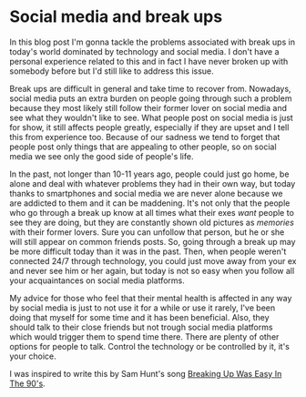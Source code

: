 # Social media and break ups

In this blog post I'm gonna tackle the problems associated with break ups in today's world dominated by technology and social media.
I don't have a personal experience related to this and in fact I have never broken up with somebody before but I'd still like to address this issue.

Break ups are difficult in general and take time to recover from.
Nowadays, social media puts an extra burden on people going through such a problem because they most likely still follow their former lover on social media and see what they wouldn't like to see.
What people post on social media is just for show, it still affects people greatly, especially if they are upset and I tell this from experience too.
Because of our sadness we tend to forget that people post only things that are appealing to other people, so on social media we see only the good side of people's life.

In the past, not longer than 10-11 years ago, people could just go home, be alone and deal with whatever problems they had in their own way, but today thanks to smartphones and social media we are never alone because we are addicted to them and it can be maddening.
It's not only that the people who go through a break up know at all times what their exes *want* people to see they are doing, but they are constantly shown old pictures as *memories* with their former lovers.
Sure you can unfollow that person, but he or she will still appear on common friends posts.
So, going through a break up may be more difficult today than it was in the past.
Then, when people weren't connected 24/7 through technology, you could just move away from your ex and never see him or her again, but today is not so easy when you follow all your acquaintances on social media platforms.

My advice for those who feel that their mental health is affected in any way by social media is just to not use it for a while or use it rarely, I've been doing that myself for some time and it has been beneficial.
Also, they should talk to their close friends but not trough social media platforms which would trigger them to spend time there.
There are plenty of other options for people to talk.
Control the technology or be controlled by it, it's your choice.

I was inspired to write this by Sam Hunt's song [Breaking Up Was Easy In The 90's](https://www.youtube.com/watch?v=AETFW8KSIoY).
